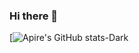### Hi there 👋
[![Apire's GitHub stats-Dark](https://github-readme-stats.vercel.app/api?username=realapire&show_icons=true&theme=dark#gh-dark-mode-only)
<!--
-->

